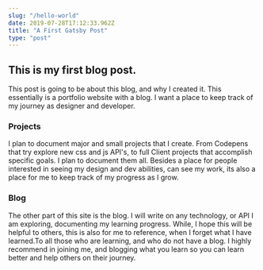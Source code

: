 ```yaml
---
slug: "/hello-world"
date: 2019-07-28T17:12:33.962Z
title: "A First Gatsby Post"
type: "post"
---
```


## This is my first blog post.
This post is going to be about this blog, and why I created it. This essentially is a portfolio website with a blog.  I want a place to keep track of my journey as designer and developer.  

### Projects
I plan to document major and small projects that I create.  From Codepens that try explore new css and js API's, to full Client projects that accomplish specific goals.  I plan to document them all. Besides a place for people interested in seeing my design and dev abilities, can see my work, its also a place for me to keep track of my progress as I grow.
### Blog
The other part of this site is the blog. I will write on any technology, or API I am exploring, documenting my learning progress. While, I hope this will be helpful to others, this is also for me to reference, when I forget what I have learned.To all those who are learning, and who do not have a blog. I highly recommend in joining me, and blogging what you learn so you can learn better and help others on their journey.